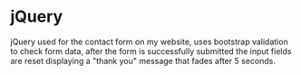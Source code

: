 # jQuery
jQuery used for the contact form on my website, uses bootstrap validation to check form data, after the form is successfully submitted the input fields are reset displaying a "thank you" message that fades after 5 seconds.

